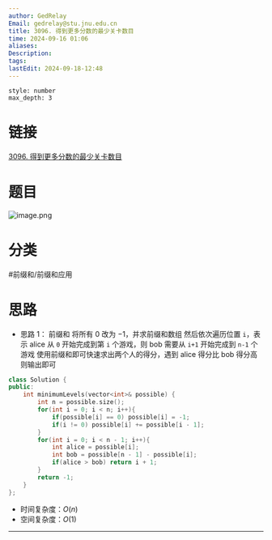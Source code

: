 ```yaml
---
author: GedRelay
Email: gedrelay@stu.jnu.edu.cn
title: 3096. 得到更多分数的最少关卡数目
time: 2024-09-16 01:06
aliases: 
Description: 
tags: 
lastEdit: 2024-09-18-12:48
---
```


```toc
style: number
max_depth: 3
```

# 链接
[3096. 得到更多分数的最少关卡数目](https://leetcode.cn/problems/minimum-levels-to-gain-more-points/) 

# 题目
![image.png](https://ged-pic-bed.oss-cn-guangzhou.aliyuncs.com/img/202409160106333.png)


# 分类
#前缀和/前缀和应用 

# 思路
- 思路 1：
前缀和
将所有 $0$ 改为 $-1$，并求前缀和数组 
然后依次遍历位置 `i`，表示 alice 从 `0` 开始完成到第 `i` 个游戏，则 bob 需要从 `i+1` 开始完成到 `n-1` 个游戏 
使用前缀和即可快速求出两个人的得分，遇到 alice 得分比 bob 得分高则输出即可


```cpp
class Solution {
public:
    int minimumLevels(vector<int>& possible) {
        int n = possible.size();
        for(int i = 0; i < n; i++){
            if(possible[i] == 0) possible[i] = -1;
            if(i != 0) possible[i] += possible[i - 1];
        }
        for(int i = 0; i < n - 1; i++){
            int alice = possible[i];
            int bob = possible[n - 1] - possible[i];
            if(alice > bob) return i + 1;
        }
        return -1;
    }
};
```


- 时间复杂度：${O\left( n \right)  }$ 
- 空间复杂度：${O\left( 1 \right)  }$ 


---

